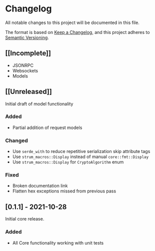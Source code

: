 # Changelog

All notable changes to this project will be documented in this file.

The format is based on [Keep a Changelog](https://keepachangelog.com/en/1.0.0/),
and this project adheres to [Semantic Versioning](https://semver.org/spec/v2.0.0.html).

## [[Incomplete]]
- JSONRPC
- Websockets
- Models
## [[Unreleased]]
Initial draft of model functionality

### Added
- Partial addition of request models

### Changed
- Use `serde_with` to reduce repetitive serialization skip attribute tags
- Use `strum_macros::Display` instead of manual `core::fmt::Display`
- Use `strum_macros::Display` for `CryptoAlgorithm` enum

### Fixed
- Broken documentation link
- Flatten hex exceptions missed from previous pass

## [0.1.1] - 2021-10-28
Initial core release.
 
### Added
- All Core functionality working with unit tests
